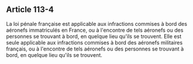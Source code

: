 Article 113-4
----
La loi pénale française est applicable aux infractions commises à bord des
aéronefs immatriculés en France, ou à l'encontre de tels aéronefs ou des
personnes se trouvant à bord, en quelque lieu qu'ils se trouvent. Elle est seule
applicable aux infractions commises à bord des aéronefs militaires français, ou
à l'encontre de tels aéronefs ou des personnes se trouvant à bord, en quelque
lieu qu'ils se trouvent.
